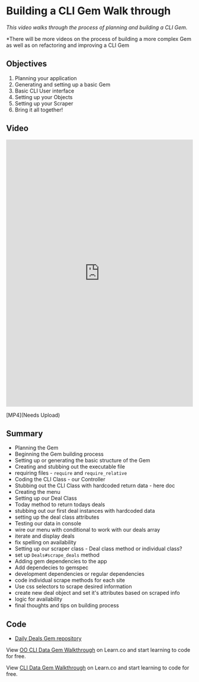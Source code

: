 # Building a CLI Gem Walk through
​*This video walks through the process of planning and building a CLI Gem.*​

*There will be more videos on the process of building a more complex Gem as well as on refactoring and improving a CLI Gem

## Objectives

1. Planning your application
2. Generating and setting up a basic Gem
3. Basic CLI User interface
4. Setting up your Objects
5. Setting up your Scraper
6. Bring it all together!


## Video

<iframe width="100%" height="720" src="https://www.youtube.com/embed/_lDExWIhYKI?rel=0&amp;showinfo=0" frameborder="0" allowfullscreen></iframe>

[MP4](Needs Upload)


## Summary

* Planning the Gem
* Beginning the Gem building process
 * Setting up or generating the basic structure of the Gem
 * Creating and stubbing out the executable file 
* requiring files - `require` and `require_relative`
* Coding the CLI Class - our Controller
 * Stubbing out the CLI Class with hardcoded return data - here doc 
 * Creating the menu
* Setting up our Deal Class
 * Today method to return todays deals
 * stubbing out our first deal instances with hardcoded data
 * setting up the deal class attributes
* Testing our data in console
* wire our menu with conditional to work with our deals array
 * iterate and display deals
 * fix spelling on availability
* Setting up our scraper class - Deal class method or individual class?
 * set up `Deals#scrape_deals` method
* Adding gem dependencies to the app
 * Add dependecies to gemspec
 * development dependencies or regular dependencies
* code individual scrape methods for each site
 * Use css selectors to scrape desired information
 * create new deal object and set it's attributes based on scraped info
 * logic for availability
* final thoughts and tips on building process

## Code

- [Daily Deals Gem repository](https://github.com/learn-co-curriculum/daily_deal)
<p class='util--hide'>View <a href='https://learn.co/lessons/oo-cli-data-gem-walkthrough'>OO CLI Data Gem Walkthrough</a> on Learn.co and start learning to code for free.</p>

<p class='util--hide'>View <a href='https://learn.co/lessons/oo-cli-data-gem-walkthrough'>CLI Data Gem Walkthrough</a> on Learn.co and start learning to code for free.</p>
